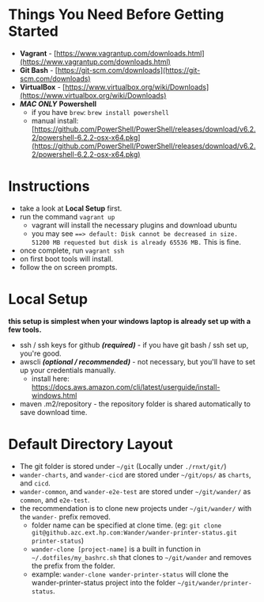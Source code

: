 # Things You Need Before Getting Started #
- **Vagrant** - [https://www.vagrantup.com/downloads.html](https://www.vagrantup.com/downloads.html)
- **Git Bash** - [https://git-scm.com/downloads](https://git-scm.com/downloads)
- **VirtualBox** - [https://www.virtualbox.org/wiki/Downloads](https://www.virtualbox.org/wiki/Downloads)
- ***MAC ONLY*** **Powershell**
  - if you have `brew`: `brew install powershell`
  - manual install: [https://github.com/PowerShell/PowerShell/releases/download/v6.2.2/powershell-6.2.2-osx-x64.pkg](https://github.com/PowerShell/PowerShell/releases/download/v6.2.2/powershell-6.2.2-osx-x64.pkg)

# Instructions #
- take a look at **Local Setup** first.
- run the command `vagrant up`
  - vagrant will install the necessary plugins and download ubuntu
  - you may see `==> default: Disk cannot be decreased in size. 51200 MB requested but disk is already 65536 MB.` This is fine. 
- once complete, run `vagrant ssh`
- on first boot tools will install. 
- follow the on screen prompts.

# Local Setup #
**this setup is simplest when your windows laptop is already set up with a few tools.**
- ssh / ssh keys for github ***(required)*** - if you have git bash / ssh set up, you're good.
- awscli ***(optional / recommended)*** - not necessary, but you'll have to set up your credentials manually.
  - install here: https://docs.aws.amazon.com/cli/latest/userguide/install-windows.html
- maven .m2/repository - the repository folder is shared automatically to save download time.

# Default Directory Layout #
- The git folder is stored under `~/git` (Locally under `./rnxt/git/`)
- `wander-charts`, and `wander-cicd` are stored under `~/git/ops/` as `charts`, and `cicd`.
- `wander-common`, and `wander-e2e-test` are stored under `~/git/wander/` as `common`, and `e2e-test`.
- the recommendation is to clone new projects under `~/git/wander/` with the `wander-` prefix removed.
  - folder name can be specified at clone time. (eg: `git clone git@github.azc.ext.hp.com:Wander/wander-printer-status.git printer-status`)
  - `wander-clone [project-name]` is a built in function in `~/.dotfiles/my_bashrc.sh` that clones to `~/git/wander` and removes the prefix from the folder. 
  - example: `wander-clone wander-printer-status` will clone the wander-printer-status project into the folder `~/git/wander/printer-status`.